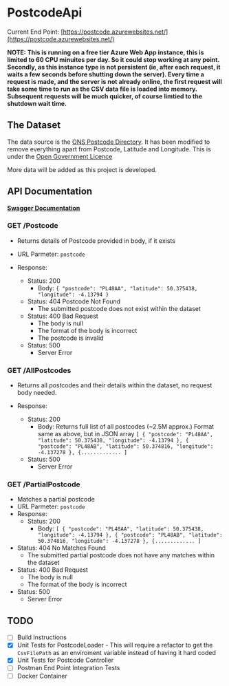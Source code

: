 # PostcodeApi

Current End Point: [https://postcode.azurewebsites.net/](https://postcode.azurewebsites.net/)

**NOTE: This is running on a free tier Azure Web App instance, this is limited to 60 CPU minuites per day. So it could stop working at any point. Secondly, as this instance type is not persistent (ie, after each request, it waits a few seconds before shutting down the server). Every time a request is made, and the server is not already online, the first request will take some time to run as the CSV data file is loaded into memory. Subsequent requests will be much quicker, of course limtied to the shutdown wait time.**

## The Dataset

The data source is the [ONS Postcode Directory](https://geoportal.statistics.gov.uk/datasets/ons::ons-postcode-directory-august-2023/about). It has been modified to remove everything apart from Postcode, Latitude and Longitude. This is under the [Open Government Licence](https://www.nationalarchives.gov.uk/doc/open-government-licence/version/3/)


More data will be added as this project is developed. 


## API Documentation

**[Swagger Documentation](https://postcode.azurewebsites.net/swagger/index.html)**

### GET /Postcode
- Returns details of Postcode provided in body, if it exists

- URL Parmeter: `postcode`

- Response: 
  - Status: 200
    - Body: `{
    "postcode": "PL48AA",
    "latitude": 50.375438,
    "longitude": -4.13794
  }`
  - Status: 404 Postcode Not Found
    - The submitted postcode does not exist within the dataset   
  - Status: 400 Bad Request
    - The body is null  
    - The format of the body is incorrect
    - The postcode is invalid
  - Status: 500
    - Server Error

### GET /AllPostcodes
- Returns all postcodes and their details within the dataset, no request body needed.

- Response: 
  - Status: 200
    - Body: Returns full list of all postcodes (~2.5M approx.) Format same as above, but in JSON array
      `[
    {
        "postcode": "PL48AA",
        "latitude": 50.375438,
        "longitude": -4.13794
    },
    {
        "postcode": "PL48AB",
        "latitude": 50.374816,
        "longitude": -4.137278
    },
    {.............
  ]`
  - Status: 500
    - Server Error

### GET /PartialPostcode
- Matches a partial postcode
- URL Parmeter: `postcode`
- Response: 
  - Status: 200
    - Body: 
`[
    {
        "postcode": "PL48AA",
        "latitude": 50.375438,
        "longitude": -4.13794
    },
    {
        "postcode": "PL48AB",
        "latitude": 50.374816,
        "longitude": -4.137278
    },
    {.............
]`
- Status: 404 No Matches Found
    - The submitted partial postcode does not have any matches within the dataset   
- Status: 400 Bad Request
  - The body is null  
  - The format of the body is incorrect
- Status: 500
  - Server Error

## TODO

- [ ] Build Instructions
- [x] Unit Tests for PostcodeLoader - This will require a refactor to get the `CsvFilePath` as an enviroment variable instead of having it hard coded
- [x] Unit Tests for Postcode Controller
- [ ] Postman End Point Integration Tests
- [ ] Docker Container
